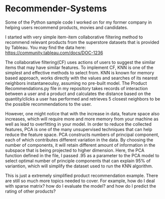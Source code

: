 # Recommender-Systems
Some of the Python sample code I worked on for my former company in helping users  recommend products, movies and candidates.

I started with very simple item-item collaborative filtering method to recommend relevant products from the superstore datasets that is provided by Tableau. You may find the data here: https://community.tableau.com/docs/DOC-1236

The collaborative filtering(CF) uses actions of users to suggest the similar items that may have similar features. To implement CF, KNN is one of the simplest and effective methods to select from. KNN is known for memory based approach,  works directly with the values and searches of its nearest neighbors instantaneoulsy, assuming no pre-built model. The Product Recommendations.py file in my repository takes records of interaction between a user and a product and calculates the distance based on the quantity/clicks a user has performed and retrieves 5 closest neighbors to be the possible recommendations to the user. 

However, one might notice that with the increase in data, feature space also increases, which will require more and more memory from your machine as well as lead to overfitting in your model. In order to reduce the collected features, PCA is one of the many unsupervised techniques that can help reduce the feature space. PCA constructs numbers of principal component, each of which contributes different variation in the data. By choosing the number of components, it will retain different amount of information in the subspace that is being projected to higher dimension. Here, the PCA function defined in the file, I passed .95 as a parameter to the PCA model to select optimal number of principle components that can explain 95% of variantion, which will simplify the dataset used to run the KNN algorithm. 

This is just a extremely simplified  product recommendation example. There are still so much more topics needed to cover. For example, how do I deal with sparse matrix? how do I evaluate the model? and how do I predict the rating of other products?  



